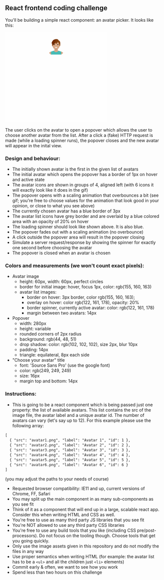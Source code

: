 ## React frontend coding challenge

You'll be building a simple react component: an avatar picker. It looks like this:

![Pick an avatar](./avatar_picker.gif "Pick me!")

The user clicks on the avatar to open a popover which allows the user to choose another avatar from the list. After a click a (fake) HTTP request is made (while a loading spinner runs), the popover closes and the new avatar will appear in the inital view.

### Design and behaviour:

* The initially shown avatar is the first in the given list of avatars
* The initial avatar which opens the popover has a border of 1px on hover and active state
* The avatar icons are shown in groups of 4, aligned left (with 6 icons it will exactly look like it does in the gif)
* The popover opens with a scaling animation that overbounces a bit (see gif; you're free to choose values for the animation that look good in your opinion, or close to what you see above)
* The currently chosen avatar has a blue border of 3px
* The avatar list icons have grey border and are overlaid by a blue colored area with an opacity of 20% on hover
* The loading spinner should look like shown above. It is also blue.
* The popover fades out with a scaling animation (no overbounce)
* A click outside the popover area will result in the popover closing
* Simulate a server request/response by showing the spinner for exactly one second before choosing the avatar
* The popover is closed when an avatar is chosen

### Colors and measurements (we won't count exact pixels):

* Avatar image
  * height: 60px, width: 60px, perfect circles
  * border for initial image: hover, focus 1px, color: rgb(155, 160, 163)
  * avatar list images:
    * border on hover: 3px border, color rgb(155, 160, 163);
    * overlay on hover: color rgb(122, 161, 178), opacity: 20%
    * border spinner, currently active avatar: color: rgb(122, 161, 178)
    * margin between two avatars: 14px
* Popover
  * width: 280px
  * height: variable
  * rounded corners of 2px radius
  * background: rgb(44, 48, 51)
  * drop shadow: color: rgb(102, 102, 102), size 2px, blur 10px
  * padding: 14px
  * triangle: equilateral, 8px each side
* "Choose your avatar" title
  * font: 'Source Sans Pro' (use the google font)
  * color: rgb(249, 249, 249)
  * size: 16px
  * margin top and bottom: 14px

### Instructions:

* This is going to be a react component which is being passed just one property: the list of available avatars. This list contains the src of the image file, the avatar label and a unique avatar id. The number of avatars can vary (let's say up to 12). For this example please use the following array:

```
[
  { "src": "avatar1.png", "label": "Avatar 1", "id": 1 },
  { "src": "avatar2.png", "label": "Avatar 2", "id": 2 },
  { "src": "avatar3.png", "label": "Avatar 3", "id": 3 },
  { "src": "avatar4.png", "label": "Avatar 4", "id": 4 },
  { "src": "avatar5.png", "label": "Avatar 5", "id": 5 },
  { "src": "avatar6.png", "label": "Avatar 6", "id": 6 }
]
```

(you may adjust the paths to your needs of course)

* Requested browser compatibility: IE11 and up, current versions of Chrome, FF, Safari
* You may split up the main component in as many sub-components as you see fit
* Think of it as a component that will end up in a large, scalable react app. Consider this when writing HTML and CSS as well.
* You're free to use as many third party JS libraries that you see fit
* You're NOT allowed to use any third party CSS libraries
* You're free to use any build tools that you like (including CSS pre/post-processors). Do not focus on the tooling though. Choose tools that get you going quickly.
* Only use the image assets given in this repository and do not modify the files in any way
* Use proper semantics when writing HTML (for example: the avatar list has to be a `<ul>` and all the children just `<li>` elements)
* Commit early & often, we want to see how you work
* Spend less than two hours on this challenge